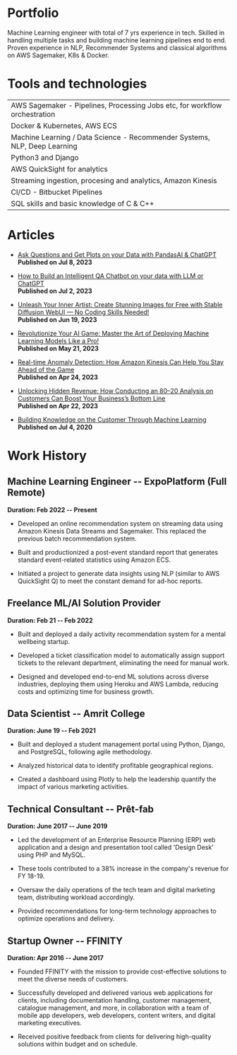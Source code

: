 # Portfolio
Machine Learning engineer with total of 7 yrs experience in tech. Skilled in handling multiple tasks and building machine learning pipelines end to end. Proven experience in NLP, Recommender Systems and classical algorithms on AWS Sagemaker, K8s & Docker.

# Tools and technologies
<table>
  <tbody>
    <tr>
      <td>AWS Sagemaker - Pipelines, Processing Jobs etc, for workflow orchestration</td>
    </tr>
    <tr>
      <td>Docker &amp; Kubernetes, AWS ECS</td>
    </tr>
    <tr>
      <td>Machine Learning / Data Science - Recommender Systems, NLP, Deep Learning</td>
    </tr>
    <tr>
      <td>Python3 and Django</td>
    </tr>
    <tr>
      <td>AWS QuickSight for analytics</td>
    </tr>
    <tr>
      <td>Streaming ingestion, procesing and analytics, Amazon Kinesis</td>
    </tr>
    <tr>
      <td>CI/CD - Bitbucket Pipelines</td>
    </tr>
    <tr>
      <td>SQL skills and basic knowledge of C &amp; C++</td>
    </tr>
  </tbody>
</table>

# Articles

- [Ask Questions and Get Plots on your Data with PandasAI & ChatGPT](https://medium.com/@mrmaheshrajput/238e13ca1b9f)
<br />**Published on Jul 8, 2023**

- [How to Build an Intelligent QA Chatbot on your data with LLM or ChatGPT](https://medium.com/@mrmaheshrajput/how-to-build-an-intelligent-qa-chatbot-on-your-data-with-llm-or-chatgpt-d0009d256dce)
<br />**Published on Jul 2, 2023**

- [Unleash Your Inner Artist: Create Stunning Images for Free with Stable Diffusion WebUI — No Coding Skills Needed!](https://medium.com/@mrmaheshrajput/unleash-your-inner-artist-create-stunning-images-for-free-with-stable-diffusion-webui-no-coding-11eb3a4914df)
<br />**Published on Jun 19, 2023**

- [Revolutionize Your AI Game: Master the Art of Deploying Machine Learning Models Like a Pro!](https://medium.com/@mrmaheshrajput/revolutionize-your-ai-game-master-the-art-of-deploying-machine-learning-models-like-a-pro-7702834ad041)
<br />**Published on May 21, 2023**

- [Real-time Anomaly Detection: How Amazon Kinesis Can Help You Stay Ahead of the Game](https://medium.com/@mrmaheshrajput/real-time-anomaly-detection-how-amazon-kinesis-can-help-you-stay-ahead-of-the-game-229ae8b32e62)
<br />**Published on Apr 24, 2023**

- [Unlocking Hidden Revenue: How Conducting an 80–20 Analysis on Customers Can Boost Your Business’s Bottom Line](https://medium.com/@mrmaheshrajput/unlocking-hidden-revenue-how-conducting-an-80-20-analysis-on-customers-can-boost-your-businesss-66307220a996)
<br />**Published on Apr 22, 2023**

- [Building Knowledge on the Customer Through Machine Learning](https://medium.com/swlh/building-knowledge-on-customer-through-machine-learning-2785b344749f)
<br />**Published on Jul 4, 2020**

# Work History

## Machine Learning Engineer -- ExpoPlatform (Full Remote)

**Duration: Feb 2022 -- Present**

-   Developed an online recommendation system on streaming data using
    Amazon Kinesis Data Streams and Sagemaker. This replaced the
    previous batch recommendation system.

-   Built and productionized a post-event standard report that generates
    standard event-related statistics using Amazon ECS.

-   Initiated a project to generate data insights using NLP (similar to
    AWS QuickSight Q) to meet the constant demand for ad-hoc reports.

## Freelance ML/AI Solution Provider

**Duration: Feb 21 -- Feb 2022**

-   Built and deployed a daily activity recommendation system for a
    mental wellbeing startup.

-   Developed a ticket classification model to automatically assign
    support tickets to the relevant department, eliminating the need for
    manual work.

-   Designed and developed end-to-end ML solutions across diverse
    industries, deploying them using Heroku and AWS Lambda, reducing costs and optimizing time for business growth.

## Data Scientist -- Amrit College

**Duration: June 19 -- Feb 2021**

-   Built and deployed a student management portal using Python, Django,
    and PostgreSQL, following agile methodology.

-   Analyzed historical data to identify profitable geographical
    regions.

-   Created a dashboard using Plotly to help the leadership quantify the
    impact of various marketing activities.

## Technical Consultant -- Prêt-fab

**Duration: June 2017 -- June 2019**

-   Led the development of an Enterprise Resource Planning (ERP) web
    application and a design and presentation tool called \'Design
    Desk\' using PHP and MySQL.

-   These tools contributed to a 38% increase in the company\'s revenue
    for FY 18-19.

-   Oversaw the daily operations of the tech team and digital marketing
    team, distributing workload accordingly.

-   Provided recommendations for long-term technology approaches to
    optimize operations and delivery.

## Startup Owner -- FFINITY

**Duration: Apr 2016 -- June 2017**

-   Founded FFINITY with the mission to provide cost-effective solutions
    to meet the diverse needs of customers.

-   Successfully developed and delivered various web applications for
    clients, including documentation handling, customer management,
    catalogue management, and more, in collaboration with a team of
    mobile app developers, web developers, content writers, and digital
    marketing executives.

-   Received positive feedback from clients for delivering high-quality
    solutions within budget and on schedule.
